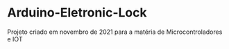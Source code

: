 # Arduino-Eletronic-Lock
Projeto criado em novembro de 2021 para a matéria de Microcontroladores e IOT

